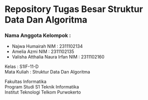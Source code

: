 # Repository Tugas Besar Struktur Data Dan Algoritma

### Nama Anggota Kelompok :
- Najwa Humairah               NIM  : 2311102134
- Amelia Azmi                  NIM  : 2311102135
- Valisha Atthalia Naura Irfan NIM  : 2311102160

Kelas       : S1IF-11-D</br>
Mata Kuliah : Struktur Data Dan Algoritma

Fakultas Informatika</br>
Program Studi S1 Teknik Informatika</br>
Institut Teknologi Telkom Purwokerto